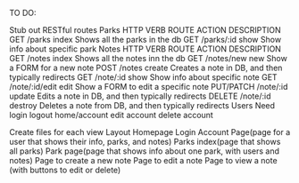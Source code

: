 TO DO:


Stub out RESTful routes
  Parks
    HTTP VERB          ROUTE            ACTION             DESCRIPTION              
    GET             /parks              index       Shows all the parks in the db
    GET             /parks/:id          show        Show info about specific park
  Notes
    HTTP VERB          ROUTE             ACTION             DESCRIPTION              
    GET             /notes               index       Shows all the notes inn the db
    GET             /notes/new           new         Show a FORM for a new note
    POST            /notes               create      Creates a note in DB, and then typically redirects
    GET             /note/:id            show        Show info about specific note
    GET             /note/:id/edit       edit        Show a FORM to edit a specific note
    PUT/PATCH       /note/:id            update      Edits a note in DB, and then typically redirects
    DELETE          /note/:id            destroy     Deletes a note from DB, and then typically redirects
  Users
    Need login
          logout
          home/account
          edit account
          delete account



Create files for each view
    Layout
    Homepage
    Login
    Account Page(page for a user that shows their info, parks, and notes)
    Parks index(page that shows all parks)
    Park page(page that shows info about one park, with users and notes)
    Page to create a new note
    Page to edit a note
    Page to view a note (with buttons to edit or delete)
